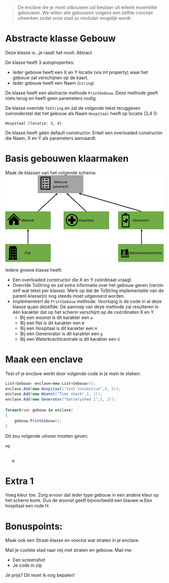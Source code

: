 > De enclave die je moet uitbouwen zal bestaan uit enkele essentiële gebouwen. We willen alle gebouwen volgens een zelfde concept uitwerken zodat onze stad zo modulair mogelijk wordt. 

# Abstracte klasse Gebouw

Deze klasse is...je raadt het nooit. Abtract.

De klasse heeft 3 autoproperties:
* Ieder gebouw heeft een X en Y locatie (via int property) waar het gebouw zal verschijnen op de kaart.
* Ieder gebouw heeft een Naam (``string``)

De klasse heeft een abstracte methode ``PrintGebouw``. Deze methode geeft niets terug en heeft geen parameters nodig.

De klasse override ``ToString`` en zal de volgende tekst teruggeven (veronderstel dat het gebouw als Naam ``Hospitaal`` heeft op locatie (3,4 )):

```text
Hospitaal (locatie: 3, 4)
```

De klasse heeft géén default constructor. Enkel een overloaded constructor die Naam, X en Y als parameters aanvaardt.

# Basis gebouwen klaarmaken


Maak de klassen van het volgende schema:
![Klassenschema enclave](../assets/7_overerving/corklassen.png)

Iedere groene klasse heeft:
* Een overloaded constructor die X en Y coördinaat vraagt
* Override ToString en zal extra informatie over het gebouw geven (verzin zelf wat tekst per klasse). Merk op dat de ToString implementatie van de parent-klasse(n) nog steeds moet uitgevoerd worden.
* Implementeert de ``PrintGebouw`` methode. Voorlopig is de code in al deze klasse quasi dezelfde. De aanroep van deze methode zal resulteren in één karakter dat op het scherm verschijnt op de coördinaten X en Y.
  * Bij een woonst is dit karakter een ``w``
  * Bij een flat is dit karakter een ``W``
  * Bij een Hospitaal is dit karakter een ``H``
  * Bij een Genererator is dit karakter een ``g``
  * Bij een Waterkrachtcentrale is dit karakter een ``G``

# Maak een enclave

Test of je enclave werkt door volgende code in je main te steken:
```csharp
List<Gebouw> enclave=new List<Gebouw>();
enclave.Add(new Hospitaal("Sint Vincentius",4, 5));
enclave.Add(new Woonst("Tims shack",1, 1));
enclave.Add(new Generator("batteryshed 1",1, 2));

foreach(var gebouw in enclave)
{
    gebouw.PrintGebouw();
}
```

Dit zou volgende uitvoer moeten geven:

```
wg


   H
```

# Extra 1
Voeg kleur toe. Zorg ervoor dat ieder type gebouw in een andere kleur op het scherm komt. Dus de woonst geeft bijvoorbeeld een blauwe w.Een hospitaal een rode H.

# Bonuspoints:
Maak ook een Straat-klasse en voorzie wat straten in je enclave. 

Mail je coolste stad naar mij met straten en gebouw. Mail me:
* Een screenshot
* Je code in zip

Je prijs? Dit moet ik nog bepalen!